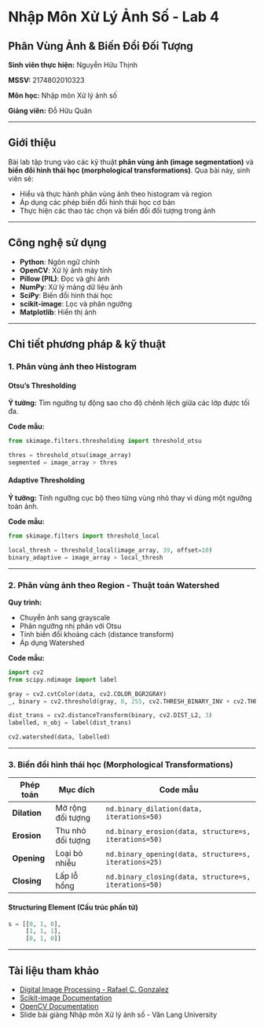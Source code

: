 # Nhập Môn Xử Lý Ảnh Số - Lab 4  
## **Phân Vùng Ảnh & Biến Đổi Đối Tượng**  
**Sinh viên thực hiện:** Nguyễn Hữu Thịnh

**MSSV:** 2174802010323

**Môn học:** Nhập môn Xử lý ảnh số  

**Giảng viên:** Đỗ Hữu Quân  

---

## Giới thiệu

Bài lab tập trung vào các kỹ thuật **phân vùng ảnh (image segmentation)** và **biến đổi hình thái học (morphological transformations)**. Qua bài này, sinh viên sẽ:

- Hiểu và thực hành phân vùng ảnh theo histogram và region
- Áp dụng các phép biến đổi hình thái học cơ bản
- Thực hiện các thao tác chọn và biến đổi đối tượng trong ảnh

---

## Công nghệ sử dụng

- **Python**: Ngôn ngữ chính
- **OpenCV**: Xử lý ảnh máy tính
- **Pillow (PIL)**: Đọc và ghi ảnh
- **NumPy**: Xử lý mảng dữ liệu ảnh
- **SciPy**: Biến đổi hình thái học
- **scikit-image**: Lọc và phân ngưỡng
- **Matplotlib**: Hiển thị ảnh

---

## Chi tiết phương pháp & kỹ thuật

### 1. Phân vùng ảnh theo Histogram

#### Otsu’s Thresholding

**Ý tưởng:** Tìm ngưỡng tự động sao cho độ chênh lệch giữa các lớp được tối đa.

**Code mẫu:**
```python
from skimage.filters.thresholding import threshold_otsu

thres = threshold_otsu(image_array)
segmented = image_array > thres
```

#### Adaptive Thresholding

**Ý tưởng:** Tính ngưỡng cục bộ theo từng vùng nhỏ thay vì dùng một ngưỡng toàn ảnh.

**Code mẫu:**
```python
from skimage.filters import threshold_local

local_thresh = threshold_local(image_array, 39, offset=10)
binary_adaptive = image_array > local_thresh
```

---

### 2. Phân vùng ảnh theo Region - Thuật toán Watershed

**Quy trình:**
- Chuyển ảnh sang grayscale
- Phân ngưỡng nhị phân với Otsu
- Tính biến đổi khoảng cách (distance transform)
- Áp dụng Watershed

**Code mẫu:**
```python
import cv2
from scipy.ndimage import label

gray = cv2.cvtColor(data, cv2.COLOR_BGR2GRAY)
_, binary = cv2.threshold(gray, 0, 255, cv2.THRESH_BINARY_INV + cv2.THRESH_OTSU)

dist_trans = cv2.distanceTransform(binary, cv2.DIST_L2, 3)
labelled, n_obj = label(dist_trans)

cv2.watershed(data, labelled)
```

---

### 3. Biến đổi hình thái học (Morphological Transformations)

| Phép toán     | Mục đích            | Code mẫu |
|---------------|---------------------|----------|
| **Dilation**  | Mở rộng đối tượng   | `nd.binary_dilation(data, iterations=50)` |
| **Erosion**   | Thu nhỏ đối tượng   | `nd.binary_erosion(data, structure=s, iterations=50)` |
| **Opening**   | Loại bỏ nhiễu       | `nd.binary_opening(data, structure=s, iterations=25)` |
| **Closing**   | Lấp lỗ hổng         | `nd.binary_closing(data, structure=s, iterations=50)` |

#### Structuring Element (Cấu trúc phần tử)

```python
s = [[0, 1, 0],
     [1, 1, 1],
     [0, 1, 0]]
```

---

## Tài liệu tham khảo

- [Digital Image Processing - Rafael C. Gonzalez](https://www.amazon.com/Digital-Image-Processing-Rafael-Gonzalez/dp/013168728X)  
- [Scikit-image Documentation](https://scikit-image.org/)  
- [OpenCV Documentation](https://docs.opencv.org/)  
- Slide bài giảng Nhập môn Xử lý ảnh số - Văn Lang University
